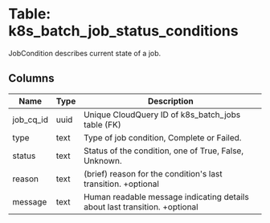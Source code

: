 
# Table: k8s_batch_job_status_conditions
JobCondition describes current state of a job.
## Columns
| Name        | Type           | Description  |
| ------------- | ------------- | -----  |
|job_cq_id|uuid|Unique CloudQuery ID of k8s_batch_jobs table (FK)|
|type|text|Type of job condition, Complete or Failed.|
|status|text|Status of the condition, one of True, False, Unknown.|
|reason|text|(brief) reason for the condition's last transition. +optional|
|message|text|Human readable message indicating details about last transition. +optional|
